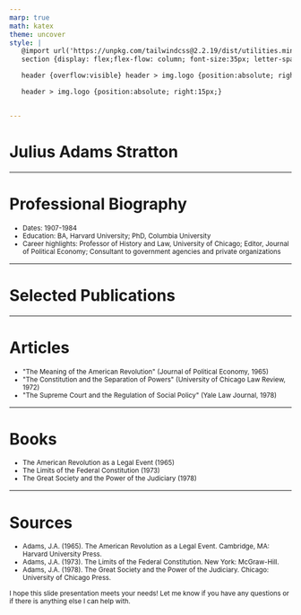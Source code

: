 ```yaml
---
marp: true
math: katex
theme: uncover
style: |
   @import url('https://unpkg.com/tailwindcss@2.2.19/dist/utilities.min.css');
   section {display: flex;flex-flow: column; font-size:35px; letter-spacing:1.4px;}

   header {overflow:visible} header > img.logo {position:absolute; right:15px;}

   header > img.logo {position:absolute; right:15px;}


---
```

<!-- backgroundColor: white -->
<!-- _class: lead -->

 # Julius Adams Stratton

---
<style scoped>p,li {font-size:0.88em}</style>

 # Professional Biography

- Dates: 1907-1984
- Education: BA, Harvard University; PhD, Columbia University
- Career highlights: Professor of History and Law, University of Chicago; Editor, Journal of Political Economy; Consultant to government agencies and private organizations

---
<style scoped>p,li {font-size:1.00em}</style>

 # Selected Publications


---
<style scoped>p,li {font-size:0.88em}</style>

 # Articles
- "The Meaning of the American Revolution" (Journal of Political Economy, 1965)
- "The Constitution and the Separation of Powers" (University of Chicago Law Review, 1972)
- "The Supreme Court and the Regulation of Social Policy" (Yale Law Journal, 1978)


---
<style scoped>p,li {font-size:0.88em}</style>

 # **Books**

- The American Revolution as a Legal Event (1965)
- The Limits of the Federal Constitution (1973)
- The Great Society and the Power of the Judiciary (1978)

---
<style scoped>p,li {font-size:0.84em}</style>

 # **Sources**
- Adams, J.A. (1965). The American Revolution as a Legal Event. Cambridge, MA: Harvard University Press.
- Adams, J.A. (1973). The Limits of the Federal Constitution. New York: McGraw-Hill.
- Adams, J.A. (1978). The Great Society and the Power of the Judiciary. Chicago: University of Chicago Press.

I hope this slide presentation meets your needs! Let me know if you have any questions or if there is anything else I can help with.
